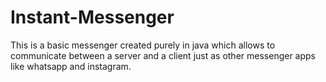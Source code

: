 # Instant-Messenger
This is a basic messenger created purely in java which allows to communicate between a server and a client just as other messenger apps like whatsapp and instagram.
